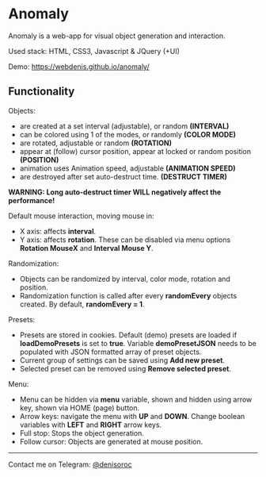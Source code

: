 # Anomaly
Anomaly is a web-app for visual object generation and interaction.

Used stack: HTML, CSS3, Javascript & JQuery (+UI)

Demo: https://webdenis.github.io/anomaly/

## Functionality
Objects:
- are created at a set interval (adjustable), or random **(INTERVAL)**
- can be colored using 1 of the modes, or randomly **(COLOR MODE)**
- are rotated, adjustable or random **(ROTATION)**
- appear at (follow) cursor position, appear at locked or random position **(POSITION)**
- animation uses Animation speed, adjustable **(ANIMATION SPEED)**
- are destroyed after set auto-destruct time. **(DESTRUCT TIMER)**

**WARNING: Long auto-destruct timer WILL negatively affect the performance!** 

Default mouse interaction, moving mouse in:
- X axis: affects **interval**.
- Y axis: affects **rotation**.
These can be disabled via menu options **Rotation MouseX** and **Interval Mouse Y**.

Randomization:
- Objects can be randomized by interval, color mode, rotation and position.
- Randomization function is called after every **randomEvery** objects created. By default, **randomEvery = 1**.

Presets:
- Presets are stored in cookies. Default (demo) presets are loaded if **loadDemoPresets** is set to **true**. Variable **demoPresetJSON** needs to be populated with JSON formatted array of preset objects.
- Current group of settings can be saved using **Add new preset**.
- Selected preset can be removed using **Remove selected preset**.

Menu: 
- Menu can be hidden via **menu** variable, shown and hidden using arrow key, shown via HOME (page) button.
- Arrow keys: navigate the menu with **UP** and **DOWN**. Change boolean variables with **LEFT** and **RIGHT** arrow keys.
- Full stop: Stops the object generation.
- Follow cursor: Objects are generated at mouse position.

---

Contact me on Telegram: [@denisoroc](https://t.me/denisoroc)
